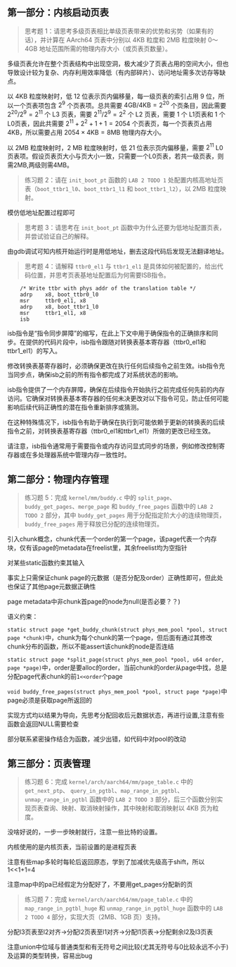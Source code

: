 ## 第一部分：内核启动页表

> 思考题 1：请思考多级页表相比单级页表带来的优势和劣势（如果有的话），并计算在 AArch64 页表中分别以 4KB 粒度和 2MB 粒度映射 0～4GB 地址范围所需的物理内存大小（或页表页数量）。

多级页表允许在整个页表结构中出现空洞，极大减少了页表占用的空间大小，但也导致设计较为复杂、内存利用效率降低（有内部碎片）、访问地址需多次访存等缺点。

以 $4 \text{KB}$ 粒度映射时，低 12 位表示页内偏移量，每一级页表的索引占用 9 位，所以一个页表项包含 $2^9$ 个页表项。总共需要 $4 \text{GB} / 4 \text{KB} = 2^{20}$ 个页条目，因此需要 $2^{20} / 2^9 = 2^{11}$ 个 L3 页表，需要 $2^{11} / 2^9 = 2^2$ 个 L2 页表，需要 1 个 L1页表和 1 个 L0页表，因此共需要 $2^{11} + 2^2 + 1 + 1 = 2054$ 个页表页，每一个页表页占用 $4 \text{KB}$，所以需要占用 $2054  \times 4 \text{KB} = 8 \text{MB}$ 物理内存大小。

以 $2 \text{MB}$ 粒度映射时，2 MB 粒度映射时，低 21 位表示页内偏移量，需要 $2^{11}$ L0页表项。假设页表页大小与页大小一致，只需要一个L0页表，若共一级页表，则需2MB,两级则需4MB。

> 练习题 2：请在 `init_boot_pt` 函数的 `LAB 2 TODO 1` 处配置内核高地址页表（`boot_ttbr1_l0`、`boot_ttbr1_l1` 和 `boot_ttbr1_l2`），以 2MB 粒度映射。

模仿低地址配置过程即可

> 思考题 3：请思考在 `init_boot_pt` 函数中为什么还要为低地址配置页表，并尝试验证自己的解释。

由gdb调试可知内核开始运行时是用低地址，删去这段代码后发现无法翻译地址。

> 思考题 4：请解释 `ttbr0_el1` 与 `ttbr1_el1` 是具体如何被配置的，给出代码位置，并思考页表基地址配置后为何需要ISB指令。

``` tool.S: el1_mmu_activate
	/* Write ttbr with phys addr of the translation table */
	adrp    x8, boot_ttbr0_l0
	msr     ttbr0_el1, x8
	adrp    x8, boot_ttbr1_l0
	msr     ttbr1_el1, x8
	isb
```
isb指令是“指令同步屏障”的缩写，在此上下文中用于确保指令的正确排序和同步。在提供的代码片段中，isb指令跟随对转换表基本寄存器（ttbr0_el1和ttbr1_el1）的写入。

修改转换表基寄存器时，必须确保更改在执行任何后续指令之前生效。isb指令充当同步点，确保isb之前的所有指令都完成了对系统状态的影响。

isb指令提供了一个内存屏障，确保在后续指令开始执行之前完成任何先前的内存访问。它确保对转换表基本寄存器的任何未决更改对以下指令可见，防止任何可能影响后续代码正确性的潜在指令重新排序或猜测。

在这种特殊情况下，isb指令有助于确保在执行到可能依赖于更新的转换表的后续指令之前，对转换表基寄存器（ttbr0_el1和ttbr1_el1）所做的更改已经生效。

请注意，isb指令通常用于需要指令或内存访问显式同步的场景，例如修改控制寄存器或在多处理器系统中管理内存一致性时。

## 第二部分：物理内存管理

> 练习题 5：完成 `kernel/mm/buddy.c` 中的 `split_page`、`buddy_get_pages`、`merge_page` 和 `buddy_free_pages` 函数中的 `LAB 2 TODO 2` 部分，其中 `buddy_get_pages` 用于分配指定阶大小的连续物理页，`buddy_free_pages` 用于释放已分配的连续物理页。

引入chunk概念，chunk代表一个order的第一个page，该page代表一个内存块，仅有该page的metadata在freelist里，其余freelist均为空指针

对某些static函数约束其输入

事实上只需保证chunk page的元数据（是否分配及order）正确性即可，但此处也保证了其他page元数据正确性

page metadata中非chunk首page的node为null(是否必要？？)

语义约束：

```static struct page *get_buddy_chunk(struct phys_mem_pool *pool, struct page *chunk)```中，chunk为每个chunk的第一个page，但后面有通过其修改chunk分布的函数，所以不能assert该chunk的node是否连结

```static struct page *split_page(struct phys_mem_pool *pool, u64 order, page *page)```中，order是要alloc的order，当前chunk的order从page中找，总是分配page代表chunk的前```1<<order```个page

```void buddy_free_pages(struct phys_mem_pool *pool, struct page *page)```中page必须是获取page所返回的

实现方式均以结果为导向，先思考分配回收后元数据状态，再进行设置,注意有些函数会返回NULL需要检查

部分联系紧密操作结合为函数，减少出错，如代码中对pool的改动

## 第三部分：页表管理

> 练习题 6：完成 `kernel/arch/aarch64/mm/page_table.c` 中的 `get_next_ptp`、 `query_in_pgtbl`、`map_range_in_pgtbl`、`unmap_range_in_pgtbl` 函数中的 `LAB 2 TODO 3` 部分，后三个函数分别实现页表查询、映射、取消映射操作，其中映射和取消映射以 4KB 页为粒度。

没啥好说的，一步一步映射就行，注意一些比特的设置。

内核使用的是内核页表，当前设置的是进程页表

注意有些map多轮时每轮后返回原态，学到了加减优先级高于shift，所以1<<1+1=4

注意map中的pa已经假定为分配好了，不要用get_pages分配新的页

> 练习题 7：完成 `kernel/arch/aarch64/mm/page_table.c` 中的 `map_range_in_pgtbl_huge` 和 `unmap_range_in_pgtbl_huge` 函数中的 `LAB 2 TODO 4` 部分，实现大页（2MB、1GB 页）支持。

分配l3页表至l2对齐->分配l2页表至l1对齐->分配l1页表->分配剩余l2及l3页表

注意union中位域与普通类型和有无符号之间比较(尤其无符号与0比较永远不小于)及运算的类型转换，容易出bug